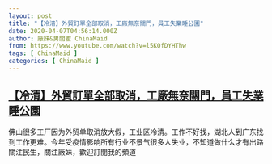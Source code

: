 ```yaml
---
layout: post
title: "【冷清】外貿訂單全部取消，工廠無奈關門，員工失業睡公園"
date: 2020-04-07T04:56:14.000Z
author: 廠妹&男閨蜜 ChinaMaid
from: https://www.youtube.com/watch?v=l5KQfDYHThw
tags: [ ChinaMaid ]
categories: [ ChinaMaid ]
---
```

<!--1586235374000-->
[【冷清】外貿訂單全部取消，工廠無奈關門，員工失業睡公園](https://www.youtube.com/watch?v=l5KQfDYHThw)
------

<div>
佛山很多工厂因为外贸单取消放大假，工业区冷清。工作不好找，湖北人到广东找到工作更难。今年受疫情影响所有行业不景气很多人失业，不知道做什么才有出路關注民生，關注廠妹，歡迎訂閱我的頻道
</div>
